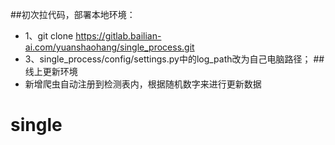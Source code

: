 ##初次拉代码，部署本地环境：
- 1、git clone https://gitlab.bailian-ai.com/yuanshaohang/single_process.git
- 3、single_process/config/settings.py中的log_path改为自己电脑路径；
##线上更新环境
- 新增爬虫自动注册到检测表内，根据随机数字来进行更新数据
# single
